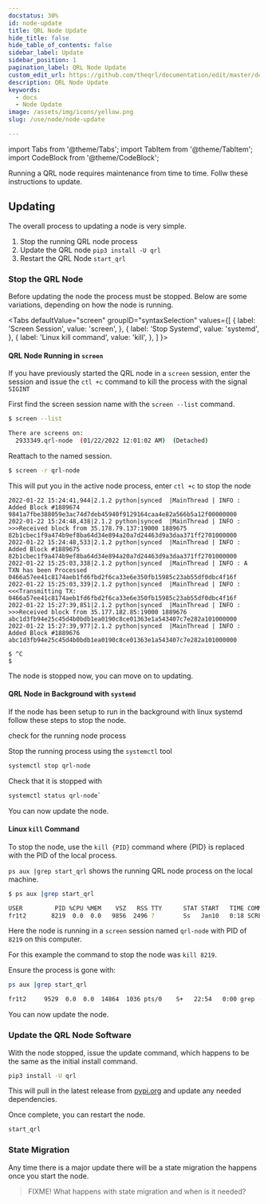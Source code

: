 ```yaml
---
docstatus: 30%
id: node-update
title: QRL Node Update
hide_title: false
hide_table_of_contents: false
sidebar_label: Update
sidebar_position: 1
pagination_label: QRL Node Update
custom_edit_url: https://github.com/theqrl/documentation/edit/master/docs/basics/what-is-qrl.md
description: QRL Node Update
keywords:
  - docs
  - Node Update
image: /assets/img/icons/yellow.png
slug: /use/node/node-update

---
```


import Tabs from '@theme/Tabs';
import TabItem from '@theme/TabItem';
import CodeBlock from '@theme/CodeBlock';


Running a QRL node requires maintenance from time to time. Follw these instructions to update.

## Updating

The overall process to updating a node is very simple.

1. Stop the running QRL node process
2. Update the QRL node `pip3 install -U qrl`
3. Restart the QRL Node `start_qrl`


### Stop the QRL Node

Before updating the node the process must be stopped. Below are some variations, depending on how the node is running.


<Tabs
  defaultValue="screen"
  groupID="syntaxSelection"
  values={[
    { label: 'Screen Session', value: 'screen', },
    { label: 'Stop Systemd', value: 'systemd', },
    { label: 'Linux kill command', value: 'kill', },
  ]
}>

<TabItem value="screen">

#### QRL Node Running in `screen`

If you have previously started the QRL node in a `screen` session, enter the session and issue the `ctl +c` command to 
kill the process with the signal `SIGINT`

First find the screen session name with the `screen --list` command.

```bash {4}
$ screen --list

There are screens on:
  2933349.qrl-node  (01/22/2022 12:01:02 AM)  (Detached) 
```

Reattach to the named session.

```bash
$ screen -r qrl-node
```
This will put you in the active node process, enter `ctl +c` to stop the node
```
2022-01-22 15:24:41,944|2.1.2 python|synced  |MainThread | INFO : Added Block #1889674 9841a7fbe388059e3ac74d7deb45940f9129164caa4e82a566b5a12f00000000
2022-01-22 15:24:48,438|2.1.2 python|synced  |MainThread | INFO : >>>Received block from 35.178.79.137:19000 1889675 82b1cbec1f9a474b9ef8ba64d34e894a20a7d24463d9a3daa371ff2701000000
2022-01-22 15:24:48,533|2.1.2 python|synced  |MainThread | INFO : Added Block #1889675 82b1cbec1f9a474b9ef8ba64d34e894a20a7d24463d9a3daa371ff2701000000
2022-01-22 15:25:03,338|2.1.2 python|synced  |MainThread | INFO : A TXN has been Processed 0466a57ee41c8174aeb1fd6fbd2f6ca33e6e350fb15985c23ab55df0dbc4f16f
2022-01-22 15:25:03,339|2.1.2 python|synced  |MainThread | INFO : <<<Transmitting TX: 0466a57ee41c8174aeb1fd6fbd2f6ca33e6e350fb15985c23ab55df0dbc4f16f
2022-01-22 15:27:39,851|2.1.2 python|synced  |MainThread | INFO : >>>Received block from 35.177.182.85:19000 1889676 abc1d3fb94e25c45d4b0bdb1ea0190c8ce01363e1a543407c7e282a101000000
2022-01-22 15:27:39,977|2.1.2 python|synced  |MainThread | INFO : Added Block #1889676 abc1d3fb94e25c45d4b0bdb1ea0190c8ce01363e1a543407c7e282a101000000

$ ^C
$
```
The node is stopped now, you can move on to updating.
</TabItem>


<TabItem value="systemd">

#### QRL Node in Background with `systemd`

If the node has been setup to run in the background with linux systemd follow these steps to stop the node.

check for the running node process

Stop the running process using the `systemctl` tool

```bash 
systemctl stop qrl-node
```

Check that it is stopped with 

```bash
systemctl status qrl-node`
```

You can now update the node.

</TabItem>

<TabItem value="kill">

#### Linux `kill` Command

To stop the node, use the `kill {PID}` command where {PID} is replaced with the PID of the local process. 

`ps aux |grep start_qrl` shows the running QRL node process on the local machine.

```bash {4}
$ ps aux |grep start_qrl

USER         PID %CPU %MEM    VSZ   RSS TTY      STAT START   TIME COMMAND
fr1t2       8219  0.0  0.0   9856  2496 ?        Ss   Jan10   0:18 SCREEN -Sdm qrl-node start_qrl
```
Here the node is running in a `screen` session named `qrl-node` with PID of `8219` on this computer.

For this example the command to stop the node was `kill 8219`.

Ensure the process is gone with:

```bash
ps aux |grep start_qrl

fr1t2     9529  0.0  0.0  14864  1036 pts/0    S+   22:54   0:00 grep --color=auto start_qrl
```

You can now update the node.

</TabItem>
</Tabs>


### Update the QRL Node Software

With the node stopped, issue the update command, which happens to be the same as the initial install command.

```bash
pip3 install -U qrl
```

This will pull in the latest release from [pypi.org](https://pypi.org/project/qrl/) and update any needed dependencies.


Once complete, you can restart the node.

```bash
start_qrl
```

### State Migration

Any time there is a major update there will be a state migration the happens once you start the node.

> FIXME! What happens with state migration and when is it needed?